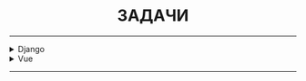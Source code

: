 <h1 style="text-align: center">ЗАДАЧИ</h1>

---

<details>
<summary>Django</summary>

- [x] Создание Django проекта
- [x] Создать приложение account
- [x] Создание суперпользователя
- [x] Переопределить модель пользователя
- [x] Регистрация пользователя
- [x] Авторизация пользователя с токеном JWT
- [x] Создание приложения posts
- [x] Создание моделей Post и PostAttachment
</details>

<details>
<summary>Vue</summary>

- [x] Создание Vue проекта
- [x] Установить библиотеки axios, vue-toastification
- [x] Создать страницу регистрации
- [x] Создать страницу авторизации
- [x] Отображение постов на странице
</details>

---
